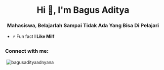 <h1 align="center">Hi 👋, I'm Bagus Aditya</h1>
<h3 align="center">Mahasiswa, Belajarlah Sampai Tidak Ada Yang Bisa Di Pelajari</h3>

- ⚡ Fun fact **I Like Milf**

<h3 align="left">Connect with me:</h3>
<p align="left">
</p>

<p>&nbsp;<img align="center" src="https://github-readme-stats.vercel.app/api?username=bagusadityaadnyana&show_icons=true&locale=en" alt="bagusadityaadnyana" /></p>
